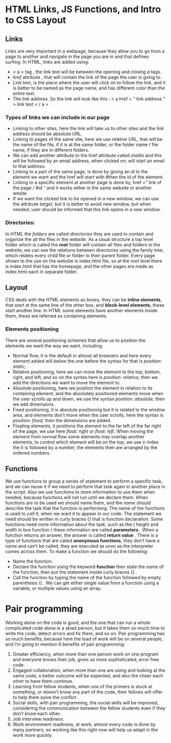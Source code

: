 # HTML Links, JS Functions, and Intro to CSS Layout
## Links
Links are very important in a webpage, because they allow you to go from a page to another and navigate in the page you are in and that defines surfing.
In HTML, links are added using:
* < a >  tag , the link text will be between the opening and closing *a* tags.
* *href* attribute , that will contain the link of the page the user is going to.
* Link text, is the place where the user will click on to follow the link, and it is better to be named as the page name, and has different color than the entire text.
* The link address.
So the link will look like this :
< a href = “ link address “ > link text < / a >
### Types of links we can include in our page 
* Linking to other sites, here the link will take us to other sites and the link address should be absolute URL.
* Linking to pages of the same site, here we use relative URL, that will be the name of the file, if it is at the same folder, or the folder name / file name, if they are in different folders.
* We can add another attribute to the href attribute called *mailto* and this will be followed by an email address, when clicked on; will start an email to that address.
* Linking to a part of the same page, is done by giving an *id* to the element we want and the href will start with #then the id of the element.
* Linking to a specific element at another page is done by, href =” link of the page / #id “ and it works either in the same website or another wesite.
* If we want the clicked link to be opened in a new window, we can use the attribute *target*, but it is better to avoid new window, but when needed; user should be informed that this link opens in a new window.
 ### Directories:
In HTML the *folders* are called *directories* they are used to contain and organize the all the files in the website.
As a usual structure a top level folder which is called the **root** folder will contain all files and folders in the website, we can see the relations between directories using the family tree, which relates every child file or folder to their parent folder.
Every page shown to the use on the website is index.html file, so at the root level there is index.html that has the homepage, and the other pages are made as index.html each in separate folder.
## Layout
CSS deals with the HTML elements as boxes, they can be **inline elements**, that start at the same line of the other box, and **block-level elements**, these start another line.
In HTML some elements have another elements inside them, these are referred as containing elements.
### Elements positioning
There are several positioning schemes that allow us to position the elements we want the way we want, including:
* Normal flow, it is the default in almost all browsers and here every element added will below the one before the syntax for that is *position: static;* .
* Relative positioning, here we can move the element to the top, bottom, right, and left, and so on the syntax here is *position: relative;* then we add the directions we want to move the element to.
* Absolute positioning, here we position the element in relation to its containing element, and the absolutely positioned elements move when the user scrolls up and down, we use the syntax *position: absolute;* then we add dimensions. 
* Fixed positioning, it is absolute positioning but it is related to the window area, and elements don’t move when the user scrolls, here the syntax is *position: fixed;* then the dimensions are added.
* Floating elements, it positions the element to the far left of the far right of the page, we use here *float: right* or *float: left*.
When moving the element from normal flow some elements may overlap another elements, to control which element will be on the top; we use z-index the it is followed by a number, the elements then are arranged by the ordered numbers.
## Functions
We use functions to group a series of statement to perform a specific task, and we can reuse it if we need to perform that task again in another place in the script.
Also we use functions to store information to use them when needed, because functions will not run until we declare them.
When functions are to be used we should name them, and the *name* should describe the task that the function is performing. The name of the functions is used to *call* it; when we want it to appear in our code. The statement we need should be written in curly braces {} that is function declaration.
Some functions need more information about the task, such as the ( height and width in box function ) these information are called **parameters** .
When a function returns an answer, the answer is called **return value** .
There is a type of functions that are called **anonymous functions**, they don’t have a name and can’t be called, they are executed as soon as the interpreter comes across them.
To make a function we should do the following:
* Name the function.
* Declare the function using the keyword **function** then state the *name* of the function, then put the statement inside curly braces {} . 
* Call the function by typing the name of the function followed by empty parenthesis () .
We can get either single value from a function using a variable, or multiple values using an array.
# Pair programming
Working alone on the code is good, and the one that can run a whole complicated code alone is a skied person, but it takes them so much time to write the code, detect errors and fix them, and so on.
Pair programming has so much benefits, because here the load of work will be on several people, and I’m going to mention 6 benefits of pair programming:
1.	Greater efficiency, when more than one person work on one program and everyone knows their job, gives us more sophisticated, error free code.
2.	Engaged collaboration, when more than one are  using and looking at the same code, a better outcome will be expected, and also the cheer each other to have them  continue.
3.	Learning from fellow students, when one of the primers is stuck at something, or doesn’t know any part of the code, their fellows will offer to help them solve the conflict .
4.	Social skills, with pair programming, the social skills will be improved, considering the communication between the fellow students even if they don’t know each other.
5.	Job interview readiness.
6.	Work environment readiness, at work, almost every code is done by many partners, so working like this right now will help us adapt in the work  more quickly.
